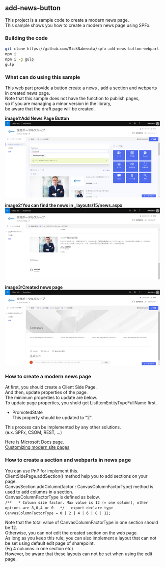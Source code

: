 ## add-news-button

This project is a sample code to create a modern news page.  
This sample shows you how to create a modern news page using SPFx.

### Building the code

```bash
git clone https://github.com/MickNabewata/spfx-add-news-button-webpart.git
npm i
npm i -g gulp
gulp
```

### What can do using this sample

This web part provide a button create a news , add a section and webparts in created news page.  
Note that this sample does not have the function to publish pages,  
so if you are managing a minor version in the library,  
be aware that the draft page will be created.

**image1:Add News Page Button**  
<kbd><img src="https://raw.githubusercontent.com/MickNabewata/spfx-add-news-button-webpart/images/2.png" /></kbd>  
  
**image2:You can find the news in _layouts/15/news.aspx**  
<kbd><img src="https://raw.githubusercontent.com/MickNabewata/spfx-add-news-button-webpart/images/3.png" /></kbd>  
  
**image3:Created news page**
<kbd><img src="https://raw.githubusercontent.com/MickNabewata/spfx-add-news-button-webpart/images/4.png" /></kbd>  

### How to create a modern news page

At first, you should create a Client Side Page.  
And then, update properties of the page.  
The minimum properties to update are below.  
To update page properties, you shold get ListItemEntityTypeFullName first.  

- PromotedState  
This property should be updated to "2".  
  
This process can be implemented by any other solutions.  
(e.x. SPFx, CSOM, REST, ...)  
  
Here is Microsoft Docs page.  
[Customizing modern site pages](https://docs.microsoft.com/en-us/sharepoint/dev/solution-guidance/modern-experience-customizations-customize-pages#programming-modern-pages "Customizing modern site pages")  

### How to create a section and webparts in news page
  
You can use PnP for implement this.  
ClientSidePage.addSection() method help you to add sections on your page.  
CanvasSection.addColumn(factor : CanvasColumnFactorType) method is used to add columns in a section.  
CanvasColumnFactorType is defined as below.  
`
    /**  
    * Column size factor. Max value is 12 (= one column), other options are 8,6,4 or 0  
    */  
    export declare type CanvasColumnFactorType = 0 | 2 | 4 | 6 | 8 | 12;  
`
  
Note that the total value of CanvasColumnFactorType in one section should be 12.  
Otherwise, you can not edit the created section on the web page.  
As long as you keep this rule, you can also implement a layout that can not be set using default edit page of sharepoint.  
(Eg 4 columns in one section etc)  
However, be aware that these layouts can not be set when using the edit page.
